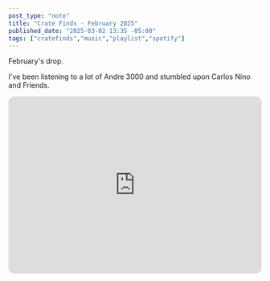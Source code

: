 ```yaml
---
post_type: "note" 
title: "Crate Finds - February 2025"
published_date: "2025-03-02 13:35 -05:00"
tags: ["cratefinds","music","playlist","spotify"]
---
```


February's drop. 

I've been listening to a lot of Andre 3000 and stumbled upon Carlos Nino and Friends. 

<iframe style="border-radius:12px" src="https://open.spotify.com/embed/playlist/4zpzvhZWVOvmq0ZdbrKh8H" width="100%" height="352" frameBorder="0" allowfullscreen="" allow="autoplay; clipboard-write; encrypted-media; fullscreen; picture-in-picture" loading="lazy"></iframe>